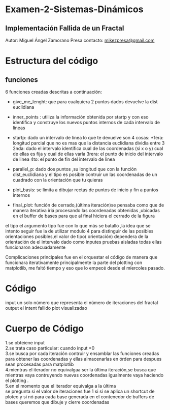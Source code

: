 # Examen-2-Sistemas-Dinámicos
Implementación Fallida de un Fractal
---------------------------------------------------------------------------------------------
Autor: Miguel Ángel Zamorano Presa
contacto: mikezpresa@gmail.com
# Estructura del código
## funciones
6 funciones creadas descritas a continuación:
* give_me_lenght: que para cualquiera 2 puntos dados devuelve la dist euclidiana
*  inner_points : utiliza la información obtenida por startp y con eso identifica y construye los nuevos puntos internos de cada intervalo de lineas
*  startp: dado un intervalo de linea lo que te devuelve son 4 cosas:
  *1era: longitud parcial que no es mas que la distancia euclidiana dividia entre 3
  2nda: dado el intervalo identifica cual de las coordenadas (si x o y) cual de ellas es fija y cual de ellas varía
  3rera: el punto de inicio del intervalo de linea
  4to: el punto de fin del intervalo de linea  
  
* parallel_p: dado dos puntos ,su longitud que con la función dist_euclidiana y el tipo
 es posible contruir un las coordenadas de un cuadrado con la orientación que tu quieras
*  plot_basis: se limita a dibujar rectas de puntos de inicio y fin a puntos internos
* final_plot: función de cerrado,(última iteración)se pensaba como que de manera iterativa iriá procesando las coordenadas obtenidas ,ubicadas en el buffer de bases para que al final hiciera el cerrado de la figura
 
 el tipo 
 el argumento tipo fue con lo que más se batallo ,la idea que se intento seguir fue la de utilizar modulo 4 para distinguir de las posibles
 orientaciones posibles,el valor de tipo( orientación) dependera de la orientación de el intervalo dado como inputes pruebas aisladas todas ellas funcionaron adecuadamente
 
 Complicaciones principales fue en el orquestar el código de manera que funcionara iterativamente
 principalmente la parte del plotting con matplotlib, me faltó tiempo y eso que lo empecé desde el miercoles pasado.
 
 # Código
 input
 un solo número que representa el número de iteraciones del fractal
 output
 el intent fallido plot visualizadao
 # Cuerpo de Código
 1.se obteiene input  
 2.se trata  caso particular: cuando input =0  
 3.se busca por cada iteración contruir y ensamblar las funciones creadas para obtener las coordenadas
 y ellas almacenarlas en órden para despues sean procesadas para matplotlib  
 4.mientras el iterador no equivalgaa ser la última iteración,se busca que mientras vaya contruyendo 
 nuevas coordenadas igualmente vaya haciendo el plotting .  
 5.en el momento que el iterador equivalga a la última   
 se pregunta si el valor de iteraciones fue 1 si sí se aplica un shortcut de ploteo y si nó 
 para cada base generada en el contenedor de buffers de bases queremos que dibuje y cierre coordenadas
 
 



